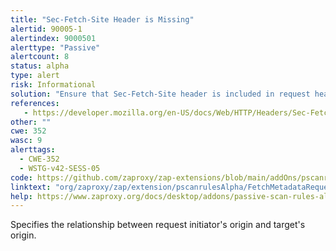 ```yaml
---
title: "Sec-Fetch-Site Header is Missing"
alertid: 90005-1
alertindex: 9000501
alerttype: "Passive"
alertcount: 8
status: alpha
type: alert
risk: Informational
solution: "Ensure that Sec-Fetch-Site header is included in request headers."
references:
   - https://developer.mozilla.org/en-US/docs/Web/HTTP/Headers/Sec-Fetch-Site
other: ""
cwe: 352
wasc: 9
alerttags: 
  - CWE-352
  - WSTG-v42-SESS-05
code: https://github.com/zaproxy/zap-extensions/blob/main/addOns/pscanrulesAlpha/src/main/java/org/zaproxy/zap/extension/pscanrulesAlpha/FetchMetadataRequestHeadersScanRule.java
linktext: "org/zaproxy/zap/extension/pscanrulesAlpha/FetchMetadataRequestHeadersScanRule.java"
help: https://www.zaproxy.org/docs/desktop/addons/passive-scan-rules-alpha/#id-90005
---
```

Specifies the relationship between request initiator's origin and target's origin.
